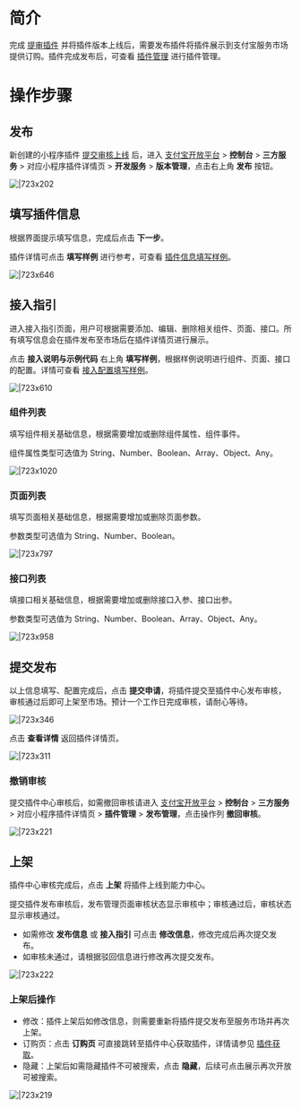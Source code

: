 # 简介

完成 [提审插件](https://docs.alipay.com/mini/plugin/check) 并将插件版本上线后，需要发布插件将插件展示到支付宝服务市场提供订购。插件完成发布后，可查看 [插件管理](https://opendocs.alipay.com/mini/plugin/publish-management) 进行插件管理。

# 操作步骤

## 发布

新创建的小程序插件 [提交审核上线](https://docs.alipay.com/mini/plugin/check) 后，进入 [支付宝开放平台](https://spcenter.alipay.com/operation/mini/ops/dashboard) > **控制台** > **三方服务** > 对应小程序插件详情页 > **开发服务** > **版本管理**，点击右上角 **发布** 按钮。

![|723x202](https://cdn.nlark.com/yuque/0/2022/png/179989/1648607774669-b8ec7e36-bcdd-4fe0-91e7-17152a2d38b0.png)

## 填写插件信息

根据界面提示填写信息，完成后点击 **下一步**。

插件详情可点击 **填写样例** 进行参考，可查看 [插件信息填写样例](https://opendocs.alipay.com/mini/plugin/01md2q)。

![|723x646](https://cdn.nlark.com/yuque/0/2022/png/179989/1648608227712-543b42ce-7ad7-40d4-a340-75b97d5c1224.png)

## 接入指引

进入接入指引页面，用户可根据需要添加、编辑、删除相关组件、页面、接口。所有填写信息会在插件发布至市场后在插件详情页进行展示。

点击 **接入说明与示例代码** 右上角 **填写样例**，根据样例说明进行组件、页面、接口的配置。详情可查看 [接入配置填写样例](https://opendocs.alipay.com/mini/plugin/01mbsm)。

![|723x610](https://cdn.nlark.com/yuque/0/2022/png/179989/1648608349406-f12b554b-8614-4898-9558-e3d0c633bae0.png)

### 组件列表

填写组件相关基础信息，根据需要增加或删除组件属性、组件事件。

组件属性类型可选值为 String、Number、Boolean、Array、Object、Any。

![|723x1020](https://intranetproxy.alipay.com/skylark/lark/0/2020/png/236382/1609140908949-a2da19be-f0bc-4621-a610-15926746cb49.png)

### 页面列表

填写页面相关基础信息，根据需要增加或删除页面参数。

参数类型可选值为 String、Number、Boolean。

![|723x797](https://intranetproxy.alipay.com/skylark/lark/0/2020/png/236382/1609145419807-9bd155e9-13a4-4440-84bd-ca81fa4c4510.png)

### 接口列表

填接口相关基础信息，根据需要增加或删除接口入参、接口出参。

参数类型可选值为 String、Number、Boolean、Array、Object、Any。

![|723x958](https://intranetproxy.alipay.com/skylark/lark/0/2020/png/236382/1609145429064-60680111-2684-472b-8e10-b0770d76203b.png)

## 提交发布

以上信息填写、配置完成后，点击 **提交申请**，将插件提交至插件中心发布审核，审核通过后即可上架至市场。预计一个工作日完成审核，请耐心等待。

![|723x346](https://intranetproxy.alipay.com/skylark/lark/0/2020/png/236382/1609150595123-fe2a968e-c8ce-46da-9f25-b5fe19aaf2d2.png)

点击 **查看详情** 返回插件详情页。

![|723x311](https://cdn.nlark.com/yuque/0/2022/png/179989/1648608574666-2717661e-ecdf-46aa-809e-b566ea3ab503.png)

### 撤销审核

提交插件中心审核后，如需撤回审核请进入 [支付宝开放平台](https://spcenter.alipay.com/operation/mini/ops/dashboard) > **控制台** > **三方服务** > 对应小程序插件详情页 > **插件管理** > **发布管理**，点击操作列 **撤回审核**。

![|723x221](https://cdn.nlark.com/yuque/0/2022/png/179989/1648608698171-cdc10704-2a61-4daf-aba7-db048de6a75f.png)

## 上架

插件中心审核完成后，点击 **上架** 将插件上线到能力中心。

提交插件发布审核后，发布管理页面审核状态显示审核中；审核通过后，审核状态显示审核通过。

- 如需修改 **发布信息** 或 **接入指引** 可点击 **修改信息**，修改完成后再次提交发布。
- 如审核未通过，请根据驳回信息进行修改再次提交发布。

![|723x222](https://cdn.nlark.com/yuque/0/2022/png/179989/1648608767265-dc6451f2-b53e-424e-b952-962104877520.png)

### 上架后操作

- 修改：插件上架后如修改信息，则需要重新将插件提交发布至服务市场并再次上架。
- 订购页：点击 **订购页** 可直接跳转至插件中心获取插件，详情请参见 [插件获取](https://opendocs.alipay.com/mini/plugin/plugin-order)。
- 隐藏：上架后如需隐藏插件不可被搜索，点击 **隐藏**，后续可点击展示再次开放可被搜索。

![|723x219](https://cdn.nlark.com/yuque/0/2022/png/179989/1648608831770-c7db59eb-2c4b-494c-a716-422d94aa56f5.png)
